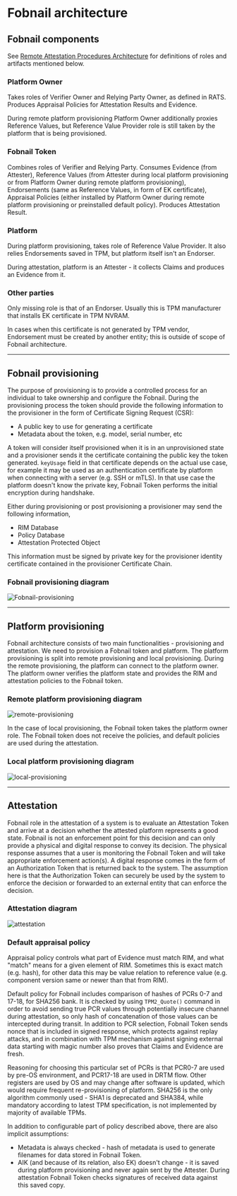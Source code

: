 # Fobnail architecture

## Fobnail components

See [Remote Attestation Procedures Architecture](https://datatracker.ietf.org/doc/draft-ietf-rats-architecture/)
for definitions of roles and artifacts mentioned below.

### Platform Owner

Takes roles of Verifier Owner and Relying Party Owner, as defined in RATS.
Produces Appraisal Policies for Attestation Results and Evidence.

During remote platform provisioning Platform Owner additionally proxies
Reference Values, but Reference Value Provider role is still taken by the
platform that is being provisioned.

### Fobnail Token

Combines roles of Verifier and Relying Party. Consumes Evidence (from Attester),
Reference Values (from Attester during local platform provisioning or from
Platform Owner during remote platform provisioning), Endorsements (same as
Reference Values, in form of EK certificate), Appraisal Policies (either
installed by Platform Owner during remote platform provisioning or preinstalled
default policy). Produces Attestation Result.

### Platform

During platform provisioning, takes role of Reference Value Provider. It also
relies Endorsements saved in TPM, but platform itself isn't an Endorser.

During attestation, platform is an Attester - it collects Claims and produces
an Evidence from it.

### Other parties

Only missing role is that of an Endorser. Usually this is TPM manufacturer that
installs EK certificate in TPM NVRAM.

In cases when this certificate is not generated by TPM vendor, Endorsement must
be created by another entity; this is outside of scope of Fobnail architecture.

---

## Fobnail provisioning

The purpose of provisioning is to provide a controlled process for an
individual to take ownership and configure the Fobnail. During
the provisioning process the token should provide the following information
to the provisioner in the form of Certificate Signing Request (CSR):

* A public key to use for generating a certificate
* Metadata about the token, e.g. model, serial number, etc

A token will consider itself provisioned when it is in an unprovisioned state
and a provisioner sends it the certificate containing the public key the token
generated. `keyUsage` field in that certificate depends on the actual use case,
for example it may be used as an authentication certificate by platform when
connecting with a server (e.g. SSH or mTLS). In that use case the platform
doesn't know the private key, Fobnail Token performs the initial encryption
during handshake.

Either during provisioning or post provisioning a provisioner may send the
following information,

* RIM Database
* Policy Database
* Attestation Protected Object

This information must be signed by private key for the provisioner identity
certificate contained in the provisioner Certificate Chain.

### Fobnail provisioning diagram

![Fobnail-provisioning](images/Fobnail-flows-fobnail-provisioning.svg)

---

## Platform provisioning

Fobnail architecture consists of two main functionalities - provisioning and
attestation. We need to provision a Fobnail token and platform. The
platform provisioning is split into remote provisioning and local
provisioning. During the remote provisioning, the platform can connect to
the platform owner. The platform owner verifies the platform state and provides
the RIM and attestation policies to the Fobnail token.

### Remote platform provisioning diagram

![remote-provisioning](images/Fobnail-flows-remote-platform-provisioning.svg)

In the case of local provisioning, the Fobnail token takes the platform
owner role. The Fobnail token does not receive the policies, and default
policies are used during the attestation.

### Local platform provisioning diagram

![local-provisioning](images/Fobnail-flows-local-platform-provisioning.svg)

---

## Attestation

Fobnail role in the attestation of a system is to evaluate an Attestation
Token and arrive at a decision whether the attested platform represents
a good state. Fobnail is not an enforcement point for this decision and can
only provide a physical and digital response to convey its decision. The
physical response assumes that a user is monitoring the Fobnail Token and will
take appropriate enforcement action(s). A digital response comes in the form
of an Authorization Token that is returned back to the system. The assumption
here is that the Authorization Token can securely be used by the system to
enforce the decision or forwarded to an external entity that can enforce
the decision.

### Attestation diagram

![attestation](images/Fobnail-flows-attestation.svg)

### Default appraisal policy

Appraisal policy controls what part of Evidence must match RIM, and what "match"
means for a given element of RIM. Sometimes this is exact match (e.g. hash), for
other data this may be value relation to reference value (e.g. component version
same or newer than that from RIM).

Default policy for Fobnail includes comparison of hashes of PCRs 0-7 and 17-18,
for SHA256 bank. It is checked by using `TPM2_Quote()` command in order to avoid
sending true PCR values through potentially insecure channel during attestation,
so only hash of concatenation of those values can be intercepted during transit.
In addition to PCR selection, Fobnail Token sends nonce that is included in
signed response, which protects against replay attacks, and in combination with
TPM mechanism against signing external data starting with magic number also
proves that Claims and Evidence are fresh.

Reasoning for choosing this particular set of PCRs is that PCR0-7 are used by
pre-OS environment, and PCR17-18 are used in DRTM flow. Other registers are used
by OS and may change after software is updated, which would require frequent
re-provisioning of platform. SHA256 is the only algorithm commonly used - SHA1
is deprecated and SHA384, while mandatory according to latest TPM specification,
is not implemented by majority of available TPMs.

In addition to configurable part of policy described above, there are also
implicit assumptions:

- Metadata is always checked - hash of metadata is used to generate filenames
  for data stored in Fobnail Token.
- AIK (and because of its relation, also EK) doesn't change - it is saved during
  platform provisioning and never again sent by the Attester. During attestation
  Fobnail Token checks signatures of received data against this saved copy.
